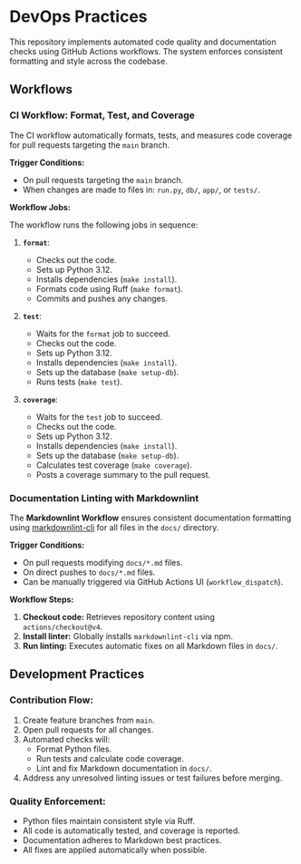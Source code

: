 # DevOps Practices

This repository implements automated code quality and documentation checks using GitHub Actions workflows. The system enforces consistent formatting and style across the codebase.

## Workflows

### CI Workflow: Format, Test, and Coverage

The CI workflow automatically formats, tests, and measures code coverage for pull requests targeting the `main` branch.

**Trigger Conditions:**
- On pull requests targeting the `main` branch.
- When changes are made to files in: `run.py`, `db/`, `app/`, or `tests/`.

**Workflow Jobs:**

The workflow runs the following jobs in sequence:

1.  **`format`**:
    - Checks out the code.
    - Sets up Python 3.12.
    - Installs dependencies (`make install`).
    - Formats code using Ruff (`make format`).
    - Commits and pushes any changes.

2.  **`test`**:
    - Waits for the `format` job to succeed.
    - Checks out the code.
    - Sets up Python 3.12.
    - Installs dependencies (`make install`).
    - Sets up the database (`make setup-db`).
    - Runs tests (`make test`).

3.  **`coverage`**:
    - Waits for the `test` job to succeed.
    - Checks out the code.
    - Sets up Python 3.12.
    - Installs dependencies (`make install`).
    - Sets up the database (`make setup-db`).
    - Calculates test coverage (`make coverage`).
    - Posts a coverage summary to the pull request.

### Documentation Linting with Markdownlint

The **Markdownlint Workflow** ensures consistent documentation formatting using [markdownlint-cli](https://github.com/igorshubovych/markdownlint-cli) for all files in the `docs/` directory.

**Trigger Conditions:**
- On pull requests modifying `docs/*.md` files.
- On direct pushes to `docs/*.md` files.
- Can be manually triggered via GitHub Actions UI (`workflow_dispatch`).

**Workflow Steps:**
1.  **Checkout code:** Retrieves repository content using `actions/checkout@v4`.
2.  **Install linter:** Globally installs `markdownlint-cli` via npm.
3.  **Run linting:** Executes automatic fixes on all Markdown files in `docs/`.

## Development Practices

### Contribution Flow:
1.  Create feature branches from `main`.
2.  Open pull requests for all changes.
3.  Automated checks will:
    - Format Python files.
    - Run tests and calculate code coverage.
    - Lint and fix Markdown documentation in `docs/`.
4.  Address any unresolved linting issues or test failures before merging.

### Quality Enforcement:
- Python files maintain consistent style via Ruff.
- All code is automatically tested, and coverage is reported.
- Documentation adheres to Markdown best practices.
- All fixes are applied automatically when possible.